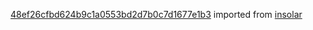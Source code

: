 [48ef26cfbd624b9c1a0553bd2d7b0c7d1677e1b3](https://github.com/insolar/insolar/commit/48ef26cfbd624b9c1a0553bd2d7b0c7d1677e1b3) imported from [insolar](https://github.com/insolar/insolar)
